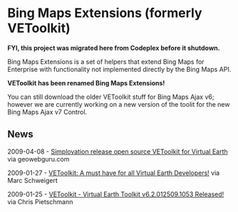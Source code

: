 # Bing Maps Extensions (formerly VEToolkit)

**FYI, this project was migrated here from Codeplex before it shutdown.**

Bing Maps Extensions is a set of helpers that extend Bing Maps for Enterprise with functionality not implemented directly by the Bing Maps API.

**VEToolkit has been renamed Bing Maps Extensions!**

You can still download the older VEToolkit stuff for Bing Maps Ajax v6; however we are currently working on a new version of the toolit for the new Bing Maps Ajax v7 Control.

## News

2009-04-08 - [Simplovation release open source VEToolkit for Virtual Earth](http://geowebguru.com/news/125-simplovation-release-open-source-vetoolkit-for-virtual-earth) via geowebguru.com

2009-01-27 - [VEToolkit: A must have for all Virtual Earth Developers!](http://blogs.msdn.com/devkeydet/archive/2009/01/27/vetoolkit-a-must-have-for-all-virtual-earth-developers.aspx) via Marc Schweigert

2009-01-25 - [VEToolkit - Virtual Earth Toolkit v6.2.012509.1053 Released!](http://pietschsoft.com/post.aspx?id=76ef247b-9a57-4577-b45e-34ebb506bdac) via Chris Pietschmann
